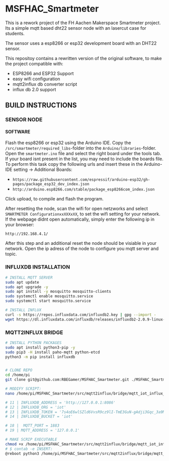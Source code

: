 # MSFHAC_Smartmeter

This is a rework project of the FH Aachen Makerspace Smartmeter project.
Its a simple mqtt based dht22 sensor node with an lasercut case for students.

The sensor uses a esp8266 or esp32 development board with an DHT22 sensor.

This repositoy contains a rewritten version of the original software, to make the project compatible with:

* ESP8266 and ESP32 Support
* easy wifi configuration
* mqtt2influx db converter script
* influx db 2.0 support



## BUILD INSTRUCTIONS

### SENSOR NODE

#### SOFTWARE

Flash the esp8266 or esp32 using the Arduino IDE.
Copy the `/src/smartmeter/required_libs`-folder into the `Arduino/libraries`-folder.
Open the `smartmeter.ino` file and select the right board under the tools tab.
If your board isnt present in the list, you may need to include the boards file.
To perform this task copy the following urls and insert these in the Arduino-IDE setting -> Additional Boards:

* `https://raw.githubusercontent.com/espressif/arduino-esp32/gh-pages/package_esp32_dev_index.json`
* `http://arduino.esp8266.com/stable/package_esp8266com_index.json`

Click upload, to compile and flash the program.



After resetting the node, scan the wifi for open netzworks and select  `SMARTMETER ConfigurationxxXXXxXX`, to set the wifi setting for your network.
If the webpage didnt open automatically, simply enter the following ip in your browser:

`http://192.168.4.1/`


After this step and an additional reset the node should be visiable in your network.
Open the ip adress of the node to configure you mqtt server and topic.


### INFLUXDB INSTALLATION

```bash
# INSTALL MQTT SERVER
sudo apt update
sudo apt upgrade -y
sudo apt install -y mosquitto mosquitto-clients
sudo systemctl enable mosquitto.service
sudo systemctl start mosquitto.service

# INSTALL INFLUX
curl -s https://repos.influxdata.com/influxdb2.key | gpg --import -
wget https://dl.influxdata.com/influxdb/releases/influxdb2-2.0.9-linux-arm.tar.gz.asc

```



### MQTT2INFLUX BRIDGE


```bash
# INSTALL PYTHON PACKAGES
sudo apt install python3-pip -y
sudo pip3 -H install paho-mqtt python-etcd
python3 -m pip install influxdb


# CLONE REPO
cd /home/pi
git clone git@github.com:RBEGamer/MSFHAC_Smartmeter.git ./MSFHAC_Smartmeter

# MODIFY SCRIPT:
nano /home/pi/MSFHAC_Smartmeter/src/mqtt2influx/bridge/mqtt_iot_influx_bridge.py

# 11 | INFLUXDB_ADDRESS = 'http://127.0.0.1:8086'
# 12 | INFLUXDB_ORG = 'iot'
# 13 | INFLUXDB_TOKEN = '7s4oE6wlSZld6VvsR9cz9lI-TmE3GuN-gAdji3Gqc_3a9MjbZs2B1dkIJ2gKZMJCs4mIxD4QRHDnjHWCzkL9nQ=='
# 14 | INFLUXDB_BUCKET = 'iot'

# 18 |  MQTT_PORT = 1883
# 19 | MQTT_ADDRESS = '127.0.0.1'

# MAKE SCRIP EXECUTABLE
chmod +x /home/pi/MSFHAC_Smartmeter/src/mqtt2influx/bridge/mqtt_iot_influx_bridge.py
# $ contab -e INSERT:
@reboot python3 /home/pi/MSFHAC_Smartmeter/src/mqtt2influx/bridge/mqtt_iot_influx_bridge.py
```





